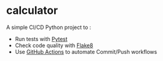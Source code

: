 # calculator
A simple CI/CD Python project to :

- Run tests with [Pytest](https://docs.pytest.org/)
- Check code quality with [Flake8](https://flake8.pycqa.org)
- Use [GitHub Actions](https://github.com/features/action) to automate Commit/Push workflows